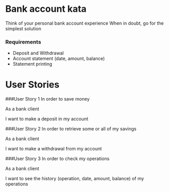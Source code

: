 # Bank account kata
Think of your personal bank account experience When in doubt, go for the simplest solution

### Requirements
- Deposit and Withdrawal
- Account statement (date, amount, balance)
- Statement printing

# User Stories
###User Story 1
In order to save money

As a bank client

I want to make a deposit in my account

###User Story 2
In order to retrieve some or all of my savings

As a bank client

I want to make a withdrawal from my account

###User Story 3
In order to check my operations

As a bank client

I want to see the history (operation, date, amount, balance) of my operations
